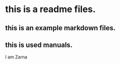 # this is a readme files.
## this is an example markdown files.
## this is used manuals.
I am Zarna
